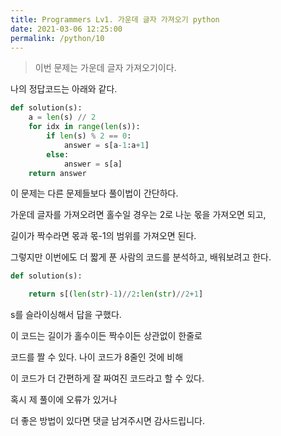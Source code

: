 ```yaml
---
title: Programmers Lv1. 가운데 글자 가져오기 python
date: 2021-03-06 12:25:00
permalink: /python/10
---
```


>이번 문제는 가운데 글자 가져오기이다.

나의 정답코드는 아래와 같다.
~~~python
def solution(s):
    a = len(s) // 2
    for idx in range(len(s)):
        if len(s) % 2 == 0:
            answer = s[a-1:a+1]
        else:
            answer = s[a]
    return answer
~~~
이 문제는 다른 문제들보다 풀이법이 간단하다.

가운데 글자를 가져오려면 홀수일 경우는 2로 나눈 몫을 가져오면 되고,

길이가 짝수라면 몫과 몫-1의 범위를 가져오면 된다.

그렇지만 이번에도 더 짧게 푼 사람의 코드를 분석하고, 배워보려고 한다.

~~~python
def solution(s):

    return s[(len(str)-1)//2:len(str)//2+1]
~~~
s를 슬라이싱해서 답을 구했다.

이 코드는 길이가 홀수이든 짝수이든 상관없이 한줄로

코드를 짤 수 있다. 나이 코드가 8줄인 것에 비해

이 코드가 더 간편하게 잘 짜여진 코드라고 할 수 있다.

혹시 제 풀이에 오류가 있거나

더 좋은 방법이 있다면 댓글 남겨주시면 감사드립니다.
